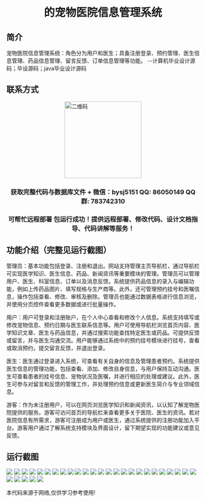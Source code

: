 <p><h1 align="center">的宠物医院信息管理系统</h1></p>

## 简介
宠物医院信息管理系统：角色分为用户和医生；具备注册登录、预约管理、医生信息管理、药品信息管理、留言反馈、订单信息管理等功能。    --计算机毕业设计源码；毕设源码；java毕业设计源码


## 联系方式
<img src="https://bs-1329754181.cos.ap-shanghai.myqcloud.com/wx.jpg" alt="二维码" style="display: block; margin: 0 auto;" width="200px">
<p><h3 align="center">获取完整代码与数据库文件 + 微信：bysj5151 QQ: 86050149 QQ群: 783742310</h3></p>
<p><h3 align="center">可帮忙远程部署 包运行成功！提供远程部署、修改代码、设计文档指导、代码讲解等服务！</h3></p>

## 功能介绍（完整见运行截图）
管理员：基本功能包括登录、注册和退出。网站支持管理主页导航栏，通过导航栏可实现医学知识、医生信息、药品、新闻资讯等重要模块的管理。管理员可以管理用户、医生、科室信息、订单以及消息反馈。系统提供药品信息的录入与编辑功能，例如上传药品图片、填写规格与生产商等。此外，还可管理预约挂号和医嘱信息，操作包括查看、修改、审核及删除。管理员也能通过数据表格进行信息浏览，并使用分页控件查看更多数据或进行批量操作。

用户：用户可登录和注册账户，在个人中心查看和修改个人信息。系统支持填写或修改宠物信息、预约日期与医生联系信息等。用户可使用导航栏浏览首页内容、医学知识文章、医生与药品信息，并通过搜索功能查找特定医生或药品。可提供反馈或留言，并与医生沟通交流。用户能够通过系统中的预约挂号模块进行挂号，查看或取消预约，提交留言反馈，并退出登录。

医生：医生通过登录进入系统，可查看有关自身的信息及管理患者预约。系统提供医生信息的管理功能，包括查看、添加、修改自身信息，与用户保持互动沟通。医生可查看患者的挂号信息、宠物状况及医嘱，并进行相应的处理或建议。此外，医生可参与对留言和反馈的管理工作，并处理预约信息或更新医生简介与专业领域信息。

游客：作为未注册用户，可以在网页浏览医学知识和新闻资讯，以认知了解宠物医院提供的服务。游客可访问首页的导航栏来查看更多关于医院、医生的资讯。若对医院信息有所需求，游客可注册成为用户或医生，通过系统提供的注册功能加入平台。游客用户通过了解系统支持模块及界面设计，留下期望实现的功能建议或意见反馈。


## 运行截图
![](https://bs-1329754181.cos.ap-shanghai.myqcloud.com/ssm/PetHospitalInformationManagementSystem/img/001.jpg)
![](https://bs-1329754181.cos.ap-shanghai.myqcloud.com/ssm/PetHospitalInformationManagementSystem/img/002.jpg)
![](https://bs-1329754181.cos.ap-shanghai.myqcloud.com/ssm/PetHospitalInformationManagementSystem/img/003.jpg)
![](https://bs-1329754181.cos.ap-shanghai.myqcloud.com/ssm/PetHospitalInformationManagementSystem/img/004.jpg)
![](https://bs-1329754181.cos.ap-shanghai.myqcloud.com/ssm/PetHospitalInformationManagementSystem/img/005.jpg)
![](https://bs-1329754181.cos.ap-shanghai.myqcloud.com/ssm/PetHospitalInformationManagementSystem/img/006.jpg)
![](https://bs-1329754181.cos.ap-shanghai.myqcloud.com/ssm/PetHospitalInformationManagementSystem/img/007.jpg)
![](https://bs-1329754181.cos.ap-shanghai.myqcloud.com/ssm/PetHospitalInformationManagementSystem/img/008.jpg)
![](https://bs-1329754181.cos.ap-shanghai.myqcloud.com/ssm/PetHospitalInformationManagementSystem/img/009.jpg)
![](https://bs-1329754181.cos.ap-shanghai.myqcloud.com/ssm/PetHospitalInformationManagementSystem/img/010.jpg)
![](https://bs-1329754181.cos.ap-shanghai.myqcloud.com/ssm/PetHospitalInformationManagementSystem/img/011.jpg)
![](https://bs-1329754181.cos.ap-shanghai.myqcloud.com/ssm/PetHospitalInformationManagementSystem/img/012.jpg)
![](https://bs-1329754181.cos.ap-shanghai.myqcloud.com/ssm/PetHospitalInformationManagementSystem/img/013.jpg)
![](https://bs-1329754181.cos.ap-shanghai.myqcloud.com/ssm/PetHospitalInformationManagementSystem/img/014.jpg)
![](https://bs-1329754181.cos.ap-shanghai.myqcloud.com/ssm/PetHospitalInformationManagementSystem/img/015.jpg)
![](https://bs-1329754181.cos.ap-shanghai.myqcloud.com/ssm/PetHospitalInformationManagementSystem/img/016.jpg)
![](https://bs-1329754181.cos.ap-shanghai.myqcloud.com/ssm/PetHospitalInformationManagementSystem/img/017.jpg)
![](https://bs-1329754181.cos.ap-shanghai.myqcloud.com/ssm/PetHospitalInformationManagementSystem/img/018.jpg)
![](https://bs-1329754181.cos.ap-shanghai.myqcloud.com/ssm/PetHospitalInformationManagementSystem/img/019.jpg)
![](https://bs-1329754181.cos.ap-shanghai.myqcloud.com/ssm/PetHospitalInformationManagementSystem/img/020.jpg)
![](https://bs-1329754181.cos.ap-shanghai.myqcloud.com/ssm/PetHospitalInformationManagementSystem/img/021.jpg)
![](https://bs-1329754181.cos.ap-shanghai.myqcloud.com/ssm/PetHospitalInformationManagementSystem/img/022.jpg)
![](https://bs-1329754181.cos.ap-shanghai.myqcloud.com/ssm/PetHospitalInformationManagementSystem/img/023.jpg)
![](https://bs-1329754181.cos.ap-shanghai.myqcloud.com/ssm/PetHospitalInformationManagementSystem/img/024.jpg)
![](https://bs-1329754181.cos.ap-shanghai.myqcloud.com/ssm/PetHospitalInformationManagementSystem/img/025.jpg)
![](https://bs-1329754181.cos.ap-shanghai.myqcloud.com/ssm/PetHospitalInformationManagementSystem/img/026.jpg)
![](https://bs-1329754181.cos.ap-shanghai.myqcloud.com/ssm/PetHospitalInformationManagementSystem/img/027.jpg)
![](https://bs-1329754181.cos.ap-shanghai.myqcloud.com/ssm/PetHospitalInformationManagementSystem/img/028.jpg)
![](https://bs-1329754181.cos.ap-shanghai.myqcloud.com/ssm/PetHospitalInformationManagementSystem/img/029.jpg)
![](https://bs-1329754181.cos.ap-shanghai.myqcloud.com/ssm/PetHospitalInformationManagementSystem/img/030.jpg)

<p>本代码来源于网络,仅供学习参考使用!</p>
